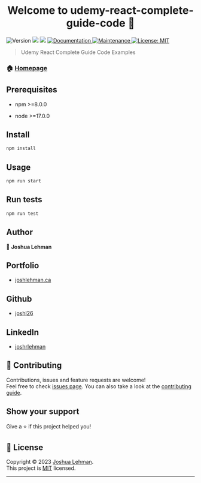 <h1 align="center">Welcome to udemy-react-complete-guide-code 👋</h1>
<p>
  <img alt="Version" src="https://img.shields.io/badge/version-0.1.0-blue.svg?cacheSeconds=2592000" />
  <img src="https://img.shields.io/badge/npm-%3E%3D8.0.0-blue.svg" />
  <img src="https://img.shields.io/badge/node-%3E%3D17.0.0-blue.svg" />
  <a href="https://github.com/joshl26/udemy-react-complete-guide-code#readme" target="_blank">
    <img alt="Documentation" src="https://img.shields.io/badge/documentation-yes-brightgreen.svg" />
  </a>
  <a href="https://github.com/joshl26/udemy-react-complete-guide-code/graphs/commit-activity" target="_blank">
    <img alt="Maintenance" src="https://img.shields.io/badge/Maintained%3F-yes-green.svg" />
  </a>
  <a href="https://github.com/joshl26/udemy-react-complete-guide-code/blob/master/LICENSE" target="_blank">
    <img alt="License: MIT" src="https://img.shields.io/github/license/joshl26/udemy-react-complete-guide-code" />
  </a>
</p>

> Udemy React Complete Guide Code Examples
> 

### 🏠 [Homepage](https://github.com/joshl26/udemy-react-complete-guide-code#readme)



## Prerequisites


- npm >=8.0.0
  
- node >=17.0.0
      
## Install

```sh
npm install
```


## Usage

```sh
npm run start
```


## Run tests

```sh
npm run test
```



## Author
👤 **Joshua Lehman**

## Portfolio
- [joshlehman.ca](https://joshlehman.ca) 

## Github  
- [joshl26](https://github.com/joshl26)  
  
 ## LinkedIn 
- [joshrlehman](https://www.linkedin.com/in/joshrlehman/)
  
  
  
## 🤝 Contributing

Contributions, issues and feature requests are welcome!<br />Feel free to check [issues page](https://github.com/joshl26/udemy-react-complete-guide-code/issues). You can also take a look at the [contributing guide](https://github.com/joshl26/udemy-react-complete-guide-code/blob/master/CONTRIBUTING.md).

## Show your support

Give a ⭐️ if this project helped you!

## 📝 License

Copyright © 2023 [Joshua Lehman](https://github.com/joshl26).<br />
This project is [MIT](https://github.com/joshl26/udemy-react-complete-guide-code/blob/master/LICENSE) licensed.

---


